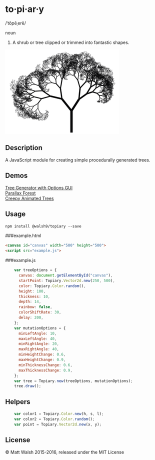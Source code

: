 # to·pi·ar·y
/ˈtōpēˌerē/ 

noun

1. A shrub or tree clipped or trimmed into fantastic shapes.

![A Tree](docs/screenshot.png)

## Description

A JavaScript module for creating simple procedurally generated trees.

## Demos

[Tree Generator with Options GUI](http://walsh9.github.io/topiary-demos/generator/index.html)  
[Parallax Forest](http://walsh9.github.io/topiary-demos/parallax/index.html)  
[Creepy Animated Trees](http://walsh9.github.io/topiary-demos/animation/index.html)  

## Usage

`npm install @walsh9/topiary --save`

###example.html

```html
<canvas id="canvas" width="500" height="500">
<script src="example.js">
```

###example.js

```javascript
    var treeOptions = {
      canvas: document.getElementById("canvas"),
      startPoint: Topiary.Vector2d.new(250, 500),
      color: Topiary.Color.random(),
      height: 100,
      thickness: 10,
      depth: 14,
      rainbow: false,
      colorShiftRate: 30,
      delay: 200,
    };
    var mutationOptions = {
      minLeftAngle: 10,
      maxLeftAngle: 40,
      minRightAngle: 20,
      maxRightAngle: 40,
      minHeightChange: 0.6,
      maxHeightChange: 0.9,
      minThicknessChange: 0.6,
      maxThicknessChange: 0.9,
    };
    var tree = Topiary.new(treeOptions, mutationOptions);
    tree.draw();
```
## Helpers

```javascript
    var color1 = Topiary.Color.new(h, s, l);
    var color2 = Topiary.Color.random();
    var point = Topiary.Vector2d.new(x, y);
```

## License

© Matt Walsh 2015-2016, released under the MIT License

